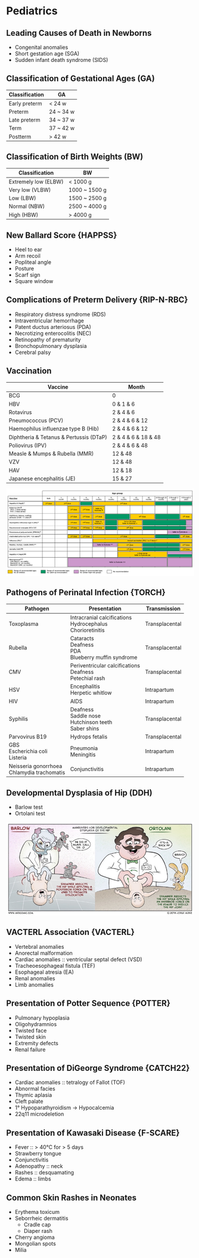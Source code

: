 # Pediatrics

## Leading Causes of Death in Newborns

- Congenital anomalies
- Short gestation age (SGA)
- Sudden infant death syndrome (SIDS)

## Classification of Gestational Ages (GA)

|Classification|GA|
|-|-|
|Early preterm|< 24 w|
|Preterm|24 ~ 34 w|
|Late preterm|34 ~ 37 w|
|Term|37 ~ 42 w|
|Postterm|> 42 w|

## Classification of Birth Weights (BW)

|Classification|BW|
|-|-|
|Extremely low (ELBW)|< 1000 g|
|Very low (VLBW)|1000 ~ 1500 g|
|Low (LBW)|1500 ~ 2500 g|
|Normal (NBW)|2500 ~ 4000 g|
|High (HBW)|> 4000 g|

## New Ballard Score {HAPPSS}

- Heel to ear
- Arm recoil
- Popliteal angle
- Posture
- Scarf sign
- Square window

## Complications of Preterm Delivery {RIP-N-RBC}

- Respiratory distress syndrome (RDS)
- Intraventricular hemorrhage
- Patent ductus arteriosus (PDA)
- Necrotizing enterocolitis (NEC)
- Retinopathy of prematurity
- Bronchopulmonary dysplasia
- Cerebral palsy

## Vaccination

|Vaccine|Month|
|-|-|
|BCG|0|
|HBV|0 & 1 & 6|
|Rotavirus|2 & 4 & 6|
|Pneumococcus (PCV)|2 & 4 & 6 & 12|
|Haemophilus influenzae type B (Hib)|2 & 4 & 6 & 12|
|Diphtheria & Tetanus & Pertussis (DTaP)|2 & 4 & 6 & 18 & 48|
|Poliovirus (IPV)|2 & 4 & 6 & 48|
|Measle & Mumps & Rubella (MMR)|12 & 48|
|VZV|12 & 48|
|HAV|12 & 18|
|Japanese encephalitis (JE)|15 & 27|

![](../Figures/Childhood%20Immunization.gif)

## Pathogens of Perinatal Infection {TORCH}

|Pathogen|Presentation|Transmission|
|-|-|-|
|Toxoplasma|Intracranial calcifications<br>Hydrocephalus<br>Chorioretinitis|Transplacental|
|Rubella|Cataracts<br>Deafness<br>PDA<br>Blueberry muffin syndrome|Transplacental|
|CMV|Periventricular calcifications<br>Deafness<br>Petechial rash|Transplacental|
|HSV|Encephalitis<br>Herpetic whitlow|Intrapartum|
|HIV|AIDS|Intrapartum|
|Syphilis|Deafness<br>Saddle nose<br>Hutchinson teeth<br>Saber shins|Transplacental|
|Parvovirus B19|Hydrops fetalis|Transplacental|
|GBS<br>Escherichia coli<br>Listeria|Pneumonia<br>Meningitis|Intrapartum|
|Neisseria gonorrhoea<br>Chlamydia trachomatis|Conjunctivitis|Intrapartum|

## Developmental Dysplasia of Hip (DDH)

- Barlow test
- Ortolani test

![](../Figures/Developmental%20Dysplasia%20of%20Hip%20(DDH)%20>%20Barlow%20and%20Ortolani%20Test.jpg)

## VACTERL Association {VACTERL}

- Vertebral anomalies
- Anorectal malformation
- Cardiac anomalies :: ventricular septal defect (VSD)
- Tracheoesophageal fistula (TEF)
- Esophageal atresia (EA)
- Renal anomalies
- Limb anomalies

## Presentation of Potter Sequence {POTTER}

- Pulmonary hypoplasia
- Oligohydramnios
- Twisted face
- Twisted skin
- Extremity defects
- Renal failure

## Presentation of DiGeorge Syndrome {CATCH22}

- Cardiac anomalies :: tetralogy of Fallot (TOF)
- Abnormal facies
- Thymic aplasia
- Cleft palate
- 1° Hypoparathyroidism → Hypocalcemia
- 22q11 microdeletion

## Presentation of Kawasaki Disease {F-SCARE}

- Fever :: > 40°C for > 5 days
- Strawberry tongue
- Conjunctivitis
- Adenopathy :: neck
- Rashes :: desquamating
- Edema :: limbs

## Common Skin Rashes in Neonates

- Erythema toxicum
- Seborrheic dermatitis
  - Cradle cap
  - Diaper rash
- Cherry angioma
- Mongolian spots
- Milia
